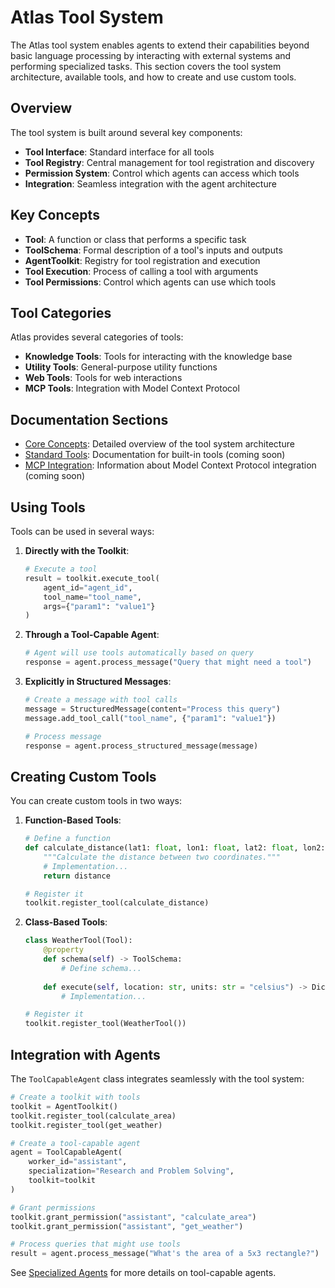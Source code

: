 # Atlas Tool System

The Atlas tool system enables agents to extend their capabilities beyond basic language processing by interacting with external systems and performing specialized tasks. This section covers the tool system architecture, available tools, and how to create and use custom tools.

## Overview

The tool system is built around several key components:

- **Tool Interface**: Standard interface for all tools
- **Tool Registry**: Central management for tool registration and discovery
- **Permission System**: Control which agents can access which tools
- **Integration**: Seamless integration with the agent architecture

## Key Concepts

- **Tool**: A function or class that performs a specific task
- **ToolSchema**: Formal description of a tool's inputs and outputs
- **AgentToolkit**: Registry for tool registration and execution
- **Tool Execution**: Process of calling a tool with arguments
- **Tool Permissions**: Control which agents can use which tools

## Tool Categories

Atlas provides several categories of tools:

- **Knowledge Tools**: Tools for interacting with the knowledge base
- **Utility Tools**: General-purpose utility functions
- **Web Tools**: Tools for web interactions
- **MCP Tools**: Integration with Model Context Protocol

## Documentation Sections

- [Core Concepts](./core.md): Detailed overview of the tool system architecture
- [Standard Tools](./standard.md): Documentation for built-in tools (coming soon)
- [MCP Integration](./mcp.md): Information about Model Context Protocol integration (coming soon)

## Using Tools

Tools can be used in several ways:

1. **Directly with the Toolkit**:
   ```python
   # Execute a tool
   result = toolkit.execute_tool(
       agent_id="agent_id",
       tool_name="tool_name",
       args={"param1": "value1"}
   )
   ```

2. **Through a Tool-Capable Agent**:
   ```python
   # Agent will use tools automatically based on query
   response = agent.process_message("Query that might need a tool")
   ```

3. **Explicitly in Structured Messages**:
   ```python
   # Create a message with tool calls
   message = StructuredMessage(content="Process this query")
   message.add_tool_call("tool_name", {"param1": "value1"})
   
   # Process message
   response = agent.process_structured_message(message)
   ```

## Creating Custom Tools

You can create custom tools in two ways:

1. **Function-Based Tools**:
   ```python
   # Define a function
   def calculate_distance(lat1: float, lon1: float, lat2: float, lon2: float) -> float:
       """Calculate the distance between two coordinates."""
       # Implementation...
       return distance
   
   # Register it
   toolkit.register_tool(calculate_distance)
   ```

2. **Class-Based Tools**:
   ```python
   class WeatherTool(Tool):
       @property
       def schema(self) -> ToolSchema:
           # Define schema...
       
       def execute(self, location: str, units: str = "celsius") -> Dict[str, Any]:
           # Implementation...
   
   # Register it
   toolkit.register_tool(WeatherTool())
   ```

## Integration with Agents

The `ToolCapableAgent` class integrates seamlessly with the tool system:

```python
# Create a toolkit with tools
toolkit = AgentToolkit()
toolkit.register_tool(calculate_area)
toolkit.register_tool(get_weather)

# Create a tool-capable agent
agent = ToolCapableAgent(
    worker_id="assistant",
    specialization="Research and Problem Solving",
    toolkit=toolkit
)

# Grant permissions
toolkit.grant_permission("assistant", "calculate_area")
toolkit.grant_permission("assistant", "get_weather")

# Process queries that might use tools
result = agent.process_message("What's the area of a 5x3 rectangle?")
```

See [Specialized Agents](../agents/specialized.md) for more details on tool-capable agents.